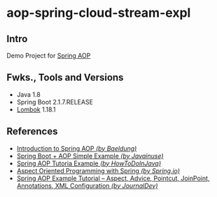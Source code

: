 # aop-spring-cloud-stream-expl

## Intro
Demo Project for [Spring AOP](https://docs.spring.io/spring/docs/2.5.x/reference/aop.html)

## Fwks., Tools and Versions
- Java 1.8
- Spring Boot 2.1.7.RELEASE
- [Lombok](https://projectlombok.org/) 1.18.1

## References
- [Introduction to Spring AOP _(by Baeldung)_](https://www.baeldung.com/spring-aop)
- [Spring Boot + AOP Simple Example _(by Javainuse)_](https://www.javainuse.com/spring/spring-boot-aop)
- [Spring AOP Tutoria Example _(by HowToDoInJava)_](https://howtodoinjava.com/spring-aop-tutorial/)
- [Aspect Oriented Programming with Spring _(by Spring.io)_](https://docs.spring.io/spring/docs/2.5.x/reference/aop.html)
- [Spring AOP Example Tutorial – Aspect, Advice, Pointcut, JoinPoint, Annotations, XML Configuration _(by JournalDev)_](https://www.journaldev.com/2583/spring-aop-example-tutorial-aspect-advice-pointcut-joinpoint-annotations)